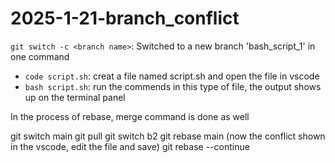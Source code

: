 # 2025-1-21-branch_conflict

`git switch -c <branch name>`: Switched to a new branch 'bash_script_1' in one command


- `code script.sh`: creat a file named script.sh and open the file in vscode
- `bash script.sh`: run the commends in this type of file, the output shows up on the terminal panel

In the process of rebase, merge command is done as well

git switch main
git pull
git switch b2
git rebase main
(now the conflict shown in the vscode, edit the file and save)
git rebase --continue